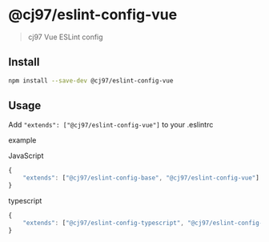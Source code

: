 # @cj97/eslint-config-vue

> cj97 Vue ESLint config

## Install

``` bash
npm install --save-dev @cj97/eslint-config-vue
```

## Usage

Add `"extends": ["@cj97/eslint-config-vue"]` to your .eslintrc

example

JavaScript

``` javascript
{
    "extends": ["@cj97/eslint-config-base", "@cj97/eslint-config-vue"]
}
```

typescript

``` javascript
{
    "extends": ["@cj97/eslint-config-typescript", "@cj97/eslint-config-vue"]
}
```
